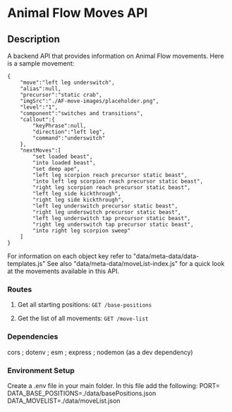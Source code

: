# Animal Flow Moves API

## Description

A backend API that provides information on Animal Flow movements. Here is a sample movement:
```
{
    "move":"left leg underswitch",
    "alias":null,
    "precursor":"static crab",
    "imgSrc":"./AF-move-images/placeholder.png",
    "level":"1",
    "component":"switches and transitions",
    "callout":{
        "keyPhrase":null,
        "direction":"left leg",
        "command":"underswitch"
    },
    "nextMoves":[
        "set loaded beast",
        "into loaded beast",
        "set deep ape",
        "left leg scorpion reach precursor static beast",
        "into left leg scorpion reach precursor static beast",
        "right leg scorpion reach precursor static beast",       
        "left leg side kickthrough",
        "right leg side kickthrough",
        "left leg underswitch precursor static beast",
        "right leg underswitch precursor static beast",
        "left leg underswitch tap precursor static beast",
        "right leg underswitch tap precursor static beast",
        "into right leg scorpion sweep"
    ]
}
```
For information on each object key refer to "data/meta-data/data-templates.js"
See also "data/meta-data/moveList-index.js" for a quick look at the movements available in this API.

### Routes

1. Get all starting positions:
`GET /base-positions`

2. Get the list of all movements:
`GET /move-list`

### Dependencies

cors ; dotenv ; esm ; express ; nodemon (as a dev dependency)

### Environment Setup
Create a .env file in your main folder. In this file add the following: 
PORT=
DATA_BASE_POSITIONS=./data/basePositions.json
DATA_MOVELIST=./data/moveList.json
